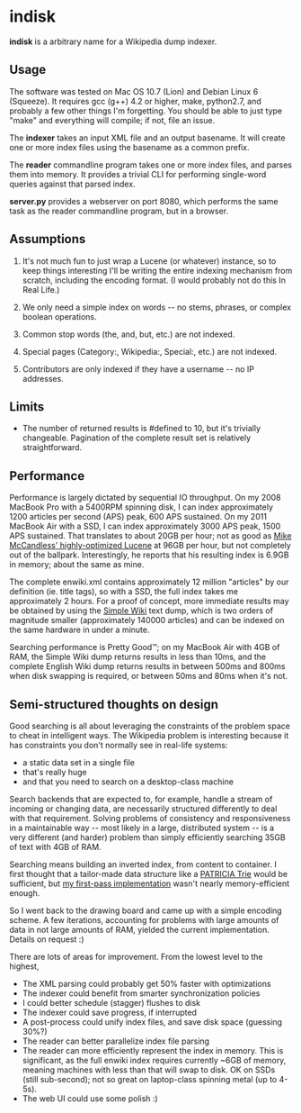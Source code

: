 indisk
======

**indisk** is a arbitrary name for a Wikipedia dump indexer.


Usage
-----

The software was tested on Mac OS 10.7 (Lion) and Debian Linux 6 (Squeeze). It
requires gcc (g++) 4.2 or higher, make, python2.7, and probably a few other
things I'm forgetting. You should be able to just type "make" and everything
will compile; if not, file an issue.

The **indexer** takes an input XML file and an output basename. It will create
one or more index files using the basename as a common prefix.

The **reader** commandline program takes one or more index files, and parses
them into memory. It provides a trivial CLI for performing single-word queries
against that parsed index.

**server.py** provides a webserver on port 8080, which performs the same task
as the reader commandline program, but in a browser.


Assumptions
-----------

1. It's not much fun to just wrap a Lucene (or whatever) instance, so to keep
things interesting I'll be writing the entire indexing mechanism from scratch,
including the encoding format. (I would probably not do this In Real Life.)

2. We only need a simple index on words -- no stems, phrases, or complex
boolean operations.

3. Common stop words (the, and, but, etc.) are not indexed.

4. Special pages (Category:, Wikipedia:, Special:, etc.) are not indexed.

5. Contributors are only indexed if they have a username -- no IP addresses.


Limits
------

* The number of returned results is #defined to 10, but it's trivially
changeable. Pagination of the complete result set is relatively
straightforward.


Performance
-----------

Performance is largely dictated by sequential IO throughput. On my 2008 MacBook
Pro with a 5400RPM spinning disk, I can index approximately 1200 articles per
second (APS) peak, 600 APS sustained. On my 2011 MacBook Air with a SSD, I can
index approximately 3000 APS peak, 1500 APS sustained. That translates to about
20GB per hour; not as good as [Mike McCandless' highly-optimized Lucene][1] at
96GB per hour, but not completely out of the ballpark. Interestingly, he
reports that his resulting index is 6.9GB in memory; about the same as mine.

 [1]: http://blog.mikemccandless.com/2010/09/lucenes-indexing-is-fast.html

The complete enwiki.xml contains approximately 12 million "articles" by our
definition (ie. title tags), so with a SSD, the full index takes me
approximately 2 hours. For a proof of concept, more immediate results may be
obtained by using the [Simple Wiki][1] text dump, which is two orders of
magnitude smaller (approximately 140000 articles) and can be indexed on the
same hardware in under a minute.

 [1]: http://dumps.wikimedia.org/simplewiki/latest/simplewiki-latest-pages-articles.xml.bz2

Searching performance is Pretty Good™; on my MacBook Air with 4GB of RAM, the
Simple Wiki dump returns results in less than 10ms, and the complete English
Wiki dump returns results in between 500ms and 800ms when disk swapping is
required, or between 50ms and 80ms when it's not.


Semi-structured thoughts on design
----------------------------------

Good searching is all about leveraging the constraints of the problem space to
cheat in intelligent ways. The Wikipedia problem is interesting because it has
constraints you don't normally see in real-life systems:

 * a static data set in a single file
 * that's really huge
 * and that you need to search on a desktop-class machine

Search backends that are expected to, for example, handle a stream of incoming
or changing data, are necessarily structured differently to deal with that
requirement. Solving problems of consistency and responsiveness in a
maintainable way -- most likely in a large, distributed system -- is a very
different (and harder) problem than simply efficiently searching 35GB of text
with 4GB of RAM.

Searching means building an inverted index, from content to container. I first
thought that a tailor-made data structure like a [PATRICIA Trie][1] would be
sufficient, but [my first-pass implementation][2] wasn't nearly
memory-efficient enough.

 [1]: http://gcc.gnu.org/onlinedocs/libstdc++/ext/pb_ds/trie_based_containers.html
 [2]: http://github.com/peterbourgon/patrie

So I went back to the drawing board and came up with a simple encoding scheme.
A few iterations, accounting for problems with large amounts of data in not
large amounts of RAM, yielded the current implementation. Details on request :)

There are lots of areas for improvement. From the lowest level to the highest,

 * The XML parsing could probably get 50% faster with optimizations
 * The indexer could benefit from smarter synchronization policies
 * I could better schedule (stagger) flushes to disk
 * The indexer could save progress, if interrupted
 * A post-process could unify index files, and save disk space (guessing 30%?)
 * The reader can better parallelize index file parsing
 * The reader can more efficiently represent the index in memory. This is
   significant, as the full enwiki index requires currently ~6GB of memory,
   meaning machines with less than that will swap to disk. OK on SSDs (still
   sub-second); not so great on laptop-class spinning metal (up to 4-5s).
 * The web UI could use some polish :)

